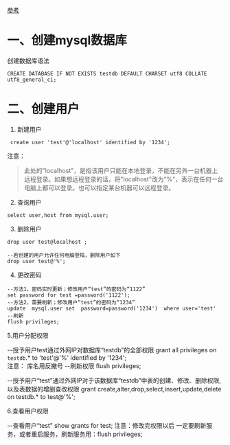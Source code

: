 [参考](https://blog.csdn.net/weixin_42194239/article/details/103048808)


# 一、创建mysql数据库

创建数据库语法
```
CREATE DATABASE IF NOT EXISTS testdb DEFAULT CHARSET utf8 COLLATE utf8_general_ci;
```

# 二、创建用户

1. 新建用户
```
 create user 'test'@'localhost' identified by '1234';
```

注意：  
>此处的"localhost"，是指该用户只能在本地登录，不能在另外一台机器上远程登录。如果想远程登录的话，将"localhost"改为"%"，表示在任何一台电脑上都可以登录。也可以指定某台机器可以远程登录。

2. 查询用户

```
select user,host from mysql.user;
```

3. 删除用户

```
drop user test@localhost ;

--若创建的用户允许任何电脑登陆，删除用户如下
drop user test@'%';
```

4. 更改密码
```
--方法1，密码实时更新；修改用户“test”的密码为“1122”
set password for test =password('1122');
--方法2，需要刷新；修改用户“test”的密码为“1234”
update  mysql.user set  password=password('1234')  where user='test'
--刷新
flush privileges;
```
5.用户分配权限

--授予用户test通过外网IP对数据库“testdb”的全部权限
grant all privileges on `testdb`.* to 'test'@'%' identified by '1234';  
注意： 库名用反撇号
--刷新权限
flush privileges; 

--授予用户“test”通过外网IP对于该数据库“testdb”中表的创建、修改、删除权限,以及表数据的增删查改权限
grant create,alter,drop,select,insert,update,delete on testdb.* to test@'%';     

6.查看用户权限

--查看用户“test”
show grants for test;
注意：修改完权限以后 一定要刷新服务，或者重启服务，刷新服务用：flush privileges;
